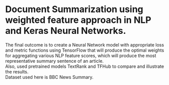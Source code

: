 # Document Summarization using weighted feature approach in NLP and Keras Neural Networks.
The final outcome is to create a Neural Network model with appropriate loss and metric functions using TensorFlow that will produce the optimal weights for aggregating various NLP feature scores, which will produce the most representative summary sentence of an article.
<br /> Also, used pretrained models TextRank and TFHub to compare and illustrate the results.
<br />Dataset used here is BBC News Summary.
